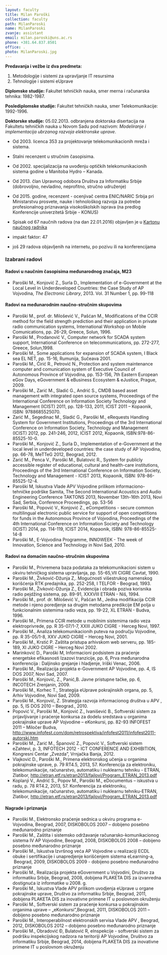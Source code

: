```yaml
---
layout: faculty
title: Milan Paroški
collection: faculty
path: MilanParoski
name: MilanParoski
zvanje: assistant
email: milan.paroski@uns.ac.rs
phone: +381.64.837.8501
office: .
photo: MilanParoski.jpg
---
```


**Predavanja i vežbe iz dva predmeta:**
1. Metodologije i sistemi za upravljanje IT resursima
2. Tehnologije i sistemi eUprave


**Diplomske studije:** Fakultet tehničkih nauka, smer merna i računarska tehnika: 1982-1987.

**Poslediplomske studije:** Fakultet tehničkih nauka, smer Telekomunikacije: 1992-1996.

**Doktorske studije:** 05.02.2013. odbranjena doktorska disertacija na Fakultetu tehničkih nauka u Novom Sadu pod nazivom: *Modeliranje i implementacija ubrzanog razvoja elektronske uprave*.

* Od 2003. licenca 353 za projektovanje telekomunikacionih mreža i sistema.
* Stalni recenzent u stručnim časopisima.
* Od 2002. specijalizacija na uvođenju optičkih telekomunikacionih sistema godine u Manitoba Hydro – Kanada.
* Od 2013. član Upravnog odobora Društva za Informatiku Srbije (dobrovoljno, nevladino, neprofitno, stručno udruženje)
* Od 2015. godine, recenzent - ocenjivač centra ENIC/NARIC Srbija pri Ministarstvu prosvete, nauke i tehnološkog razvoja za potrebe profesionalnog priznavanja visokoškolskih isprava (na predlog Konferencije univerzitetā Srbije - KONUS)

* Spisak od 67 naučnih radova (na dan 22.01.2016) objavljen je u [Kartonu naučnog radnika](http://knr.uns.ac.rs/imenikSvi.xhtml)
* impakt faktor: 47
* još 29 radova objavljenih na internetu, po pozivu ili na konferencijama


### Izabrani radovi

#### Radovi u naučnim časopisima međunarodnog značaja, M23


* Paroški M., Konjović Z., Surla D., Implementation of e-Government at the Local Level in Underdeveloped Countries: the Case Study of AP Vojvodina, *The Electronic Library*, 2013. Vol. 31 Number 1, pp. 99-118

#### Radovi na međunarodnim naučno-stručnim skupovima

* Paroški M., prof. dr. Milošević V., Pašćan M., Modifications of the CCIR method for the field strength prediction and their application in private radio communication systems, International Workshop on Mobile Comunications, pp. 26-29, Greece, Solun, 1996.
* Paroški M., Prodanović V.,  Computer network for SCADA system support, International Conference on telecommunications, pp. 272-277, Greece, Solun,1998.
* Paroški M.,  Some applications for expansion of SCADA system, I Black sea EL NET, pp. 15-16, Rumunija, Sučeava 2001.
* Paroški M., Ćirić R., Petrović N., Protection and system maintenance computer and comunication system of Executive Council of Autonomous Province of Vojvodina, pp. 153-156, 7th Eastern European eGov Days, eGovernment & eBusiness Ecosystem & eJustice, Prague, 2009.
* Paroški M., Zarić M., Sladić G., Andrić S., CMDB based asset management with integrated open source systems, Proceedings of the International Conference on Information Society Technology and Management (ICIST) 2011, pp. 128-133, 2011, ICIST 2011 – Kopaonik, ISBN: 9788685525070. 
* Zarić M., Segedinac M., Sladić G., Paroški M., eRequests Handling System for Government Institutions, Proceedings of the 3rd International Conference on Information Society, Technology and Management (ICIST) 2012, pp. 241-246, 2012, ICIST 2012, Kopaonik, ISBN:978-86-85525-10-0.
* Paroški M., Konjović Z., Surla D., Implementation of e-Government at the local level in underdeveloped countries: the case study of AP Vojvodina, pp. 66-78, MeTTeG 2012, Beograd, 2012.
* Zarić M., Penca V., Paroški M., Bulatovic R., System for publicly accessible register of educational, cultural and health-care institutions, Proceedings of the 3rd International Conference on Information Society, Technology and Management - ICIST 2013, Kopaonik, ISBN: 978-86-85525-12-4.
* Paroški M, Iskustva Vlade APV Vojvodine prilikom informaciono-tehničke podrške Samita,  The Second International Acoustics and Audio Engineering Conference TAKTONS 2013, November 13th-16th 2013, Novi Sad, Serbia, Conference Proceedings, pp. 53-56
* Paroški M., Popović V., Konjović Z., eCompetitions - secure common multilingual electronic public service for support of open competitions for funds in the Autonomous Province of Vojvodina, Proceedings of the 4th International Conference on Information Society and Technology (ICIST) 2014,  pp. 114-119, ICIST 2014, Kopaonik, ISBN: 978-86-85525-14-8
* Paroški M., E-Vojvodina Programme,  INNOWEEK - The week of Innovation, Science and Technology in Novi Sad, 2010.

#### Radovi na domaćim naučno-stručnim skupovima

* Paroški M., Privremena baza podataka za telekomunikacioni sistem  u okviru tehničkog sistema upravljanja, pp. 55-65,VII  CIGRE Cavtat, 1990.
* Paroški M., Živković-Džunja Z,. Mogućnosti višestrukog namenskog korišćenja RTK predajnika, pp. 252-258, I  TELFOR - Beograd, 1993.
* Paroški M., Živković-Džunja Z., Evidencija i obrada poziva korisnika radio pejdžing sistema, pp. 89-91, XXXVIII  ETRAN - Niš, 1994.
* Paroški M., prof. dr. Milošević V., Pašćan M., Jedna modifikacija CCIR metode i njeno poredjenje sa drugim metodama predikcije EM polja u funkcionalnim sistemima radio veza, pp. 19-22, XL  ETRAN - Budva, 1996.
* Paroški M., Primena CCIR metode u mobilnim sistemima radio veza elektroprivrede, pp. R 35-07/1-7, XXIII  JUKO CIGRE  - Herceg Novi, 1997.
* Paroški M.,  Analiza telekomunikacionih puteva na području Vojvodine, pp. R 35-05/1-8, XXV JUKO CIGRE – Herceg Novi, 2001.
* Paroški M., Krstić P. Zaštita pristupa arhivskom web serveru, pp. 185-189, XI JUKO CIGRE – Herceg Novi 2002.
* Marinković D., Paroški M, Informacioni podsistem za praćenje energetske efikasnosti Izazovi tranzicije, pp. 6,  Prva međunarodna konferencija : Daljinsko grejanje i hladjenje,  Iriški Venac, 2006.
* Paroški M., Realizacija projekta e-Government AP Vojvodine, pp. 4, IS DOS 2007, Novi Sad, 2007.
* Paroški M., Konjović, Z.,  Panić,B.  Javne pristupne tačke, pp. 6,  INCOTECH Zrenjanin, 2009.
* Paroški M., Korhec T.,  Strategija eUprave pokrajinskih organa, pp. 5, Arhiv Vojvodine, Novi Sad, 2009.
* Paroški M., Konjović, Z.  Strategija razvoja informacionog društva u APV ,  pp. 5, IS DOS 2010 – Beograd., 2010.
* Popović V., Paroški M., Konjović Z., Ivanišević B., Softverski sistem za prijavljivanje i praćenje konkursa za dodelu sredstava u organima pokrajinske uprave AP Vojvodine – eKonkursi, pp. 82-93 INFOFEST 2011 – Miločer Budva, http://www.infofest.com/dom/retrospektiva/infofest2011/infofest2011-autorski.htm
* Paroški M., Zarić M., Španović Z., Popović V., Softverski sistem eZahtevi, p. 3, INFOTECH 2012 - ICT CONFERENCE AND EXHIBITION, Kongresni Centar „Zvezda”, Vrnjačka Banja, 2012.
* Vlajković D., Paroški  M., Primena elektronskog učenja u organima pokrajinske uprave, p. 79 RT4.5,  2013, 57. Konferencija za elektroniku, telekomunikacije, računarstvo, automatiku i nuklearnu tehniku - ETRAN, Zlatibor, http://etran.etf.rs/etran2013/fajlovi/Program_ETRAN_2013.pdf
* Koplanji V., Andrić S., Popov M., Paroški M., eDocumentus – iskustva u radu, p. 78 RT4.2,  2013,  57. Konferencija za elektroniku, telekomunikacije, računarstvo, automatiku i nuklearnu tehniku-ETRAN, Zlatibor, http://etran.etf.rs/etran2013/fajlovi/Program_ETRAN_2013.pdf

#### Nagrade i priznanja

* Paroški M., Elektronsko praćenje sednica u okviru programa e-Vojvodina, Beograd, 2007, DISKOBOLOS 2007 – dobijeno posebno međunarodno priznanje
* Paroški M., Zaštita i sistemsko održavanje računarsko-komunikacionog sistema IV AP Vojvodine, Beograd, 2008, DISKOBOLOS 2008 – dobijeno posebno međunarodno priznanje
* Paroški M., Iskustva Izvršnog veća AP Vojvodine u realizaciji ECDL obuke i sertifikacije i unapredjenje korišćenjem sistema eLearning-a,  Beograd, 2009, DISKOBOLOS 2009 - dobijeno posebno međunarodno priznanje
* Paroški M., Realizacija projekta eGovernment u Vojvodini, Društvo za informatiku Srbije, Beograd, 2008, dobijena PLAKETA DIS za izvanredna dostignuća iz  informatike u 2008. g.
* Paroški M., Iskustva Vlade APV prilikom uvodjenja eUprave u organe pokrajinske uprave, Društvo za informatiku Srbije, Beograd, 2011, dobijena PLAKETA DIS za inovativne primene IT u poslovnom okruženju
* Paroški M., Softverski sistem za praćenje konkursa u pokrajinskim organima uprave – „eKonkursi”,Beograd, 2011, DISKOBOLOS 2011 – dobijeno posebno međunarodno priznanje
* Paroški M., Interoperabilnost elektronskih servisa Vlade APV , Beograd, 2012, DISKOBOLOS 2012 – dobijeno posebno međunarodno priznanje
* Paroški M., Obradović Đ, Bulatović R, eInspekcije - softverski sistem za podršku inspekcijskog nadzora na teritoriji AP Vojvodine, Društvo za informatiku Srbije, Beograd, 2014, dobijena PLAKETA DIS za inovativne primene IT u poslovnom okruženju
